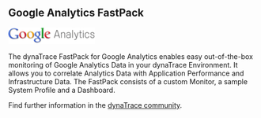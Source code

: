 ## Google Analytics FastPack

![images_community/download/attachments/35323942/icon.png](images_community/download/attachments/35323942/icon.png)

The dynaTrace FastPack for Google Analytics enables easy out-of-the-box monitoring of Google Analytics Data in your dynaTrace Environment. It allows you to correlate Analytics Data with Application
Performance and Infrastructure Data. The FastPack consists of a custom Monitor, a sample System Profile and a Dashboard.

Find further information in the [dynaTrace community](https://community.dynatrace.com/community/display/DL/Google+Analytics+FastPack).


